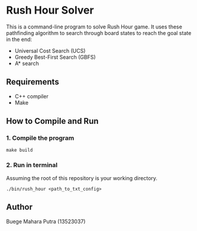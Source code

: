 # Rush Hour Solver

This is a command-line program to solve Rush Hour game. It uses these pathfinding algorithm to search through board states to reach the goal state in the end:
- Universal Cost Search (UCS)
- Greedy Best-First Search (GBFS)
- A* search

## Requirements
- C++ compiler
- Make

## How to Compile and Run
### 1. Compile the program
```
make build
```
### 2. Run in terminal
Assuming the root of this repository is your working directory.
```
./bin/rush_hour <path_to_txt_config>
```

## Author
Buege Mahara Putra (13523037)
